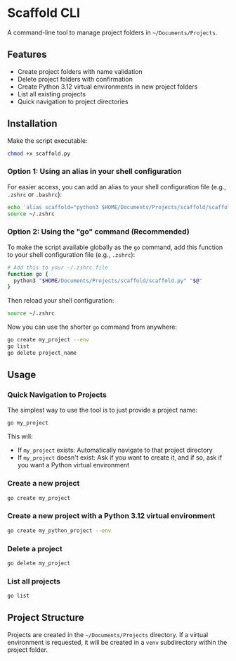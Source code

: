 # Scaffold CLI

A command-line tool to manage project folders in `~/Documents/Projects`.

## Features

- Create project folders with name validation
- Delete project folders with confirmation
- Create Python 3.12 virtual environments in new project folders
- List all existing projects
- Quick navigation to project directories

## Installation

Make the script executable:

```bash
chmod +x scaffold.py
```

### Option 1: Using an alias in your shell configuration

For easier access, you can add an alias to your shell configuration file (e.g., `.zshrc` or `.bashrc`):

```bash
echo 'alias scaffold="python3 $HOME/Documents/Projects/scaffold/scaffold.py"' >> ~/.zshrc
source ~/.zshrc
```

### Option 2: Using the "go" command (Recommended)

To make the script available globally as the `go` command, add this function to your shell configuration file (e.g., `.zshrc`):

```bash
# Add this to your ~/.zshrc file
function go {
  python3 "$HOME/Documents/Projects/scaffold/scaffold.py" "$@"
}
```

Then reload your shell configuration:

```bash
source ~/.zshrc
```

Now you can use the shorter `go` command from anywhere:
```bash
go create my_project --env
go list
go delete project_name
```

## Usage

### Quick Navigation to Projects

The simplest way to use the tool is to just provide a project name:

```bash
go my_project
```

This will:
- If `my_project` exists: Automatically navigate to that project directory
- If `my_project` doesn't exist: Ask if you want to create it, and if so, ask if you want a Python virtual environment

### Create a new project

```bash
go create my_project
```

### Create a new project with a Python 3.12 virtual environment

```bash
go create my_python_project --env
```

### Delete a project

```bash
go delete my_project
```

### List all projects

```bash
go list
```

## Project Structure

Projects are created in the `~/Documents/Projects` directory. If a virtual environment is requested, it will be created in a `venv` subdirectory within the project folder.
